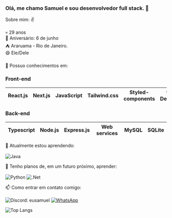### Olá, me chamo Samuel e sou desenvolvedor full stack. 👋

Sobre mim: ✌
<br><br>💀 29 anos 
<br>🎉 Aniversário: 6 de junho
<br>⛺ Araruama - Rio de Janeiro.
<br>😄 Ele/Dele
###
🔭 Possuo conhecimentos em:
### Front-end 
| React.js | Next.js | JavaScript | Tailwind.css | Styled-components | UI Design | Figma |
|----------|---------|------------|--------------|-------------------|-----------|-------|

### Back-end
| Typescript | Node.js | Express.js | Web services | MySQL | SQLite |
|------------|---------|------------|--------------|-------|--------|

🌱 Atualmente estou aprendendo:
  <br/>  <br/>
![Java](https://img.shields.io/badge/java-%23ED8B00.svg?style=for-the-badge&logo=openjdk&logoColor=white)

🌱 Tenho planos de, em um futuro próximo, aprender:
    <br/>  <br/>
![Python](https://img.shields.io/badge/python-3670A0?style=for-the-badge&logo=python&logoColor=ffdd54)
![.Net](https://img.shields.io/badge/.NET-5C2D91?style=for-the-badge&logo=.net&logoColor=white)

📫 Como entrar em contato comigo:
 <br> <br>
![Discord: eusamuel](https://img.shields.io/badge/Discord-%235865F2.svg?style=for-the-badge&logo=discord&logoColor=white)
<a href="https://wa.me/5521990215170">![WhatsApp](https://img.shields.io/badge/WhatsApp-25D366?style=for-the-badge&logo=whatsapp&logoColor=white)</a>

![Top Langs](https://github-readme-stats.vercel.app/api/top-langs/?username=eu-samuel&hide_progress=true) 




